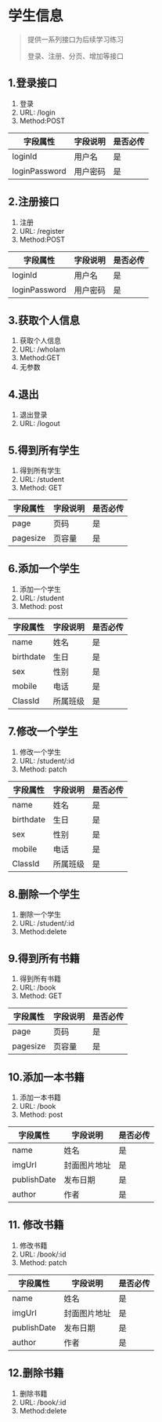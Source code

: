 # 学生信息

> 提供一系列接口为后续学习练习
>
> 登录、注册、分页、增加等接口

## 1.登录接口

1. 登录
2. URL: /login
3. Method:POST

| 字段属性 | 字段说明 | 是否必传 |
| -------- | -------- | -------- |
| loginId | 用户名   | 是       |
| loginPassword | 用户密码 | 是       |

## 2.注册接口

1. 注册
2. URL: /register
3. Method:POST

| 字段属性 | 字段说明 | 是否必传 |
| -------- | -------- | -------- |
| loginId | 用户名   | 是       |
| loginPassword | 用户密码 | 是       |

## 3.获取个人信息

1. 获取个人信息
2. URL: /whoIam
3. Method:GET
4. 无参数

## 4.退出

1. 退出登录
2. URL: /logout


## 5.得到所有学生

1. 得到所有学生
2. URL: /student
3. Method: GET

| 字段属性 | 字段说明 | 是否必传 |
| -------- | -------- | -------- |
| page | 页码   | 是       |
| pagesize | 页容量 | 是       |

## 6.添加一个学生

1. 添加一个学生
2. URL: /student
3. Method: post

| 字段属性 | 字段说明 | 是否必传 |
| -------- | -------- | -------- |
| name |  姓名  | 是       |
| birthdate |生日  | 是       |
| sex |  性别| 是       |
| mobile |  电话| 是       |
| ClassId |  所属班级| 是       |

## 7.修改一个学生

1. 修改一个学生
2. URL: /student/:id
3. Method: patch

| 字段属性 | 字段说明 | 是否必传 |
| -------- | -------- | -------- |
| name |  姓名  | 是       |
| birthdate |生日  | 是       |
| sex |  性别| 是       |
| mobile |  电话| 是       |
| ClassId |  所属班级| 是       |

## 8.删除一个学生

1. 删除一个学生
2. URL: /student/:id
3. Method:delete


## 9.得到所有书籍

1. 得到所有书籍
2. URL: /book
3. Method: GET

| 字段属性 | 字段说明 | 是否必传 |
| -------- | -------- | -------- |
| page | 页码   | 是       |
| pagesize | 页容量 | 是       |

## 10.添加一本书籍

1. 添加一本书籍
2. URL: /book
3. Method: post

| 字段属性 | 字段说明 | 是否必传 |
| -------- | -------- | -------- |
| name |  姓名  | 是       |
| imgUrl |封面图片地址  | 是       |
| publishDate |  发布日期| 是       |
| author |  作者| 是       |


## 11. 修改书籍

1. 修改书籍
2. URL: /book/:id
3. Method: patch

| 字段属性 | 字段说明 | 是否必传 |
| -------- | -------- | -------- |
| name |  姓名  | 是       |
| imgUrl |封面图片地址  | 是       |
| publishDate |  发布日期| 是       |
| author |  作者| 是       |

## 12.删除书籍

1. 删除书籍
2. URL: /book/:id
3. Method:delete

